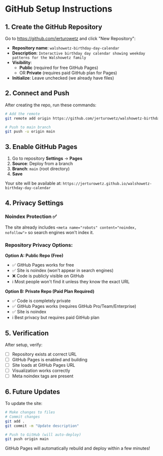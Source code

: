 # GitHub Setup Instructions

## 1. Create the GitHub Repository

Go to https://github.com/jerturowetz and click "New Repository":

- **Repository name**: `walshowetz-birthday-day-calendar`
- **Description**: `Interactive birthday day calendar showing weekday patterns for the Walshowetz family`
- **Visibility**: 
  - **Public** (required for free GitHub Pages) 
  - OR **Private** (requires paid GitHub plan for Pages)
- **Initialize**: Leave unchecked (we already have files)

## 2. Connect and Push

After creating the repo, run these commands:

```bash
# Add the remote
git remote add origin https://github.com/jerturowetz/walshowetz-birthday-day-calendar.git

# Push to main branch
git push -u origin main
```

## 3. Enable GitHub Pages

1. Go to repository **Settings** → **Pages**
2. **Source**: Deploy from a branch
3. **Branch**: `main` (root directory)
4. **Save**

Your site will be available at:
`https://jerturowetz.github.io/walshowetz-birthday-day-calendar`

## 4. Privacy Settings

### Noindex Protection ✅
The site already includes `<meta name="robots" content="noindex, nofollow">` so search engines won't index it.

### Repository Privacy Options:

**Option A: Public Repo (Free)**
- ✅ GitHub Pages works for free
- ✅ Site is noindex (won't appear in search engines)
- ❌ Code is publicly visible on GitHub
- ℹ️ Most people won't find it unless they know the exact URL

**Option B: Private Repo (Paid Plan Required)**
- ✅ Code is completely private
- ✅ GitHub Pages works (requires GitHub Pro/Team/Enterprise)
- ✅ Site is noindex
- ℹ️ Best privacy but requires paid GitHub plan

## 5. Verification

After setup, verify:
- [ ] Repository exists at correct URL
- [ ] GitHub Pages is enabled and building
- [ ] Site loads at GitHub Pages URL
- [ ] Visualization works correctly
- [ ] Meta noindex tags are present

## 6. Future Updates

To update the site:
```bash
# Make changes to files
# Commit changes
git add .
git commit -m "Update description"

# Push to GitHub (will auto-deploy)  
git push origin main
```

GitHub Pages will automatically rebuild and deploy within a few minutes!